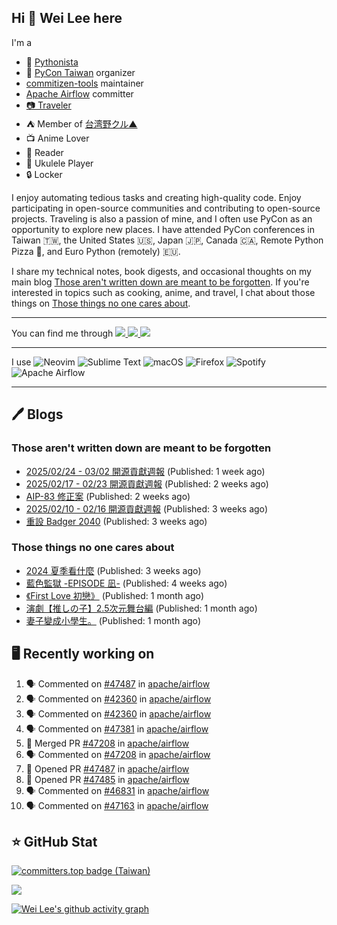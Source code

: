 ## Hi 👋 Wei Lee here

I'm a

* 🐍 [Pythonista](https://pycon-note.wei-lee.me/)
* 🐍 [PyCon Taiwan](https://tw.pycon.org/) organizer
* [commitizen-tools](https://github.com/commitizen-tools) maintainer
* [Apache Airflow](https://github.com/apache/airflow/) committer
* [📷 Traveler](https://travlog.wei-lee.me/)
* ⛺ Member of [台湾野クル▲](https://twitter.com/Taiwannokuru)
* 📺 Anime Lover
* 📖 Reader
* 🎵 Ukulele Player
* 🔒 Locker

I enjoy automating tedious tasks and creating high-quality code. Enjoy participating in open-source communities and contributing to open-source projects. Traveling is also a passion of mine, and I often use PyCon as an opportunity to explore new places. I have attended PyCon conferences in Taiwan 🇹🇼, the United States 🇺🇸, Japan 🇯🇵, Canada 🇨🇦, Remote Python Pizza 🍕, and Euro Python (remotely) 🇪🇺.

I share my technical notes, book digests, and occasional thoughts on my main blog [Those aren't written down are meant to be forgotten](https://blog.wei-lee.me/). If you're interested in topics such as cooking, anime, and travel, I chat about those things on [Those things no one cares about](https://travlog.wei-lee.me/).


---

<p align="left">
You can find me through
  <a href="https://in.linkedin.com/in/clleew" target="blank">
    <img src="https://img.shields.io/badge/LinkedIn-0077B5?style=for-the-badge&logo=linkedin&logoColor=white" />
  </a>
  <a href="https://twitter.com/clleew" target="blank">
    <img src="https://img.shields.io/badge/Twitter-1DA1F2?style=for-the-badge&logo=twitter&logoColor=white" />
  </a>
  <a href="https://github.com/Lee-W/" target="blank">
    <img src="https://img.shields.io/badge/GitHub-100000?style=for-the-badge&logo=github&logoColor=white" />
  </a>
</p>

---

I use ![Neovim](https://img.shields.io/badge/NeoVim-%2357A143.svg?&style=for-the-badge&logo=neovim&logoColor=white) ![Sublime Text](https://img.shields.io/badge/sublime_text-%23575757.svg?style=for-the-badge&logo=sublime-text&logoColor=important) ![macOS](https://img.shields.io/badge/mac%20os-000000?style=for-the-badge&logo=macos&logoColor=F0F0F0) ![Firefox](https://img.shields.io/badge/Firefox-FF7139?style=for-the-badge&logo=Firefox-Browser&logoColor=white) ![Spotify](https://img.shields.io/badge/Spotify-1ED760?style=for-the-badge&logo=spotify&logoColor=white) ![Apache Airflow](https://img.shields.io/badge/Apache%20Airflow-017CEE?style=for-the-badge&logo=Apache%20Airflow&logoColor=white)

---


## 🖊️ Blogs

### Those aren't written down are meant to be forgotten

* [2025/02/24 - 03/02 開源貢獻週報](https://blog.wei-lee.me/posts/tech/2025/03/2025-02-24-03-02-open-source-report) (Published: 1 week ago)
* [2025/02/17 - 02/23 開源貢獻週報](https://blog.wei-lee.me/posts/tech/2025/02/2025-02-17-02-23-open-source-report) (Published: 2 weeks ago)
* [AIP-83 修正案](https://blog.wei-lee.me/posts/tech/2025/02/aip-83-amendment) (Published: 2 weeks ago)
* [2025/02/10 - 02/16 開源貢獻週報](https://blog.wei-lee.me/posts/tech/2025/02/2025-02-10-02-16-open-source-report) (Published: 3 weeks ago)
* [重設 Badger 2040](https://blog.wei-lee.me/posts/tech/2025/02/how-to-reset-bader-2024) (Published: 3 weeks ago)

### Those things no one cares about
 
 * [2024 夏季看什麼](https://travlog.wei-lee.me/posts/review/2025/02/what-i-watched-in-2024-summer) (Published: 3 weeks ago)
 * [藍色監獄 -EPISODE 凪-](https://travlog.wei-lee.me/posts/review/2025/02/blue-lock-episode-nagi) (Published: 4 weeks ago)
 * [《First Love 初戀》](https://travlog.wei-lee.me/posts/review/2025/02/first-love) (Published: 1 month ago)
 * [演劇【推しの子】2.5次元舞台編](https://travlog.wei-lee.me/posts/travel/2025/01/oshinoko-2-5-stage) (Published: 1 month ago)
 * [妻子變成小學生。](https://travlog.wei-lee.me/posts/review/2025/01/If-My-Wife-Becomes-an-Elementary-School-Student) (Published: 1 month ago)

## 🖥️ Recently working on

1. 🗣 Commented on [#47487](https://github.com/apache/airflow/pull/47487#issuecomment-2706621777) in [apache/airflow](https://github.com/apache/airflow)
2. 🗣 Commented on [#42360](https://github.com/apache/airflow/issues/42360#issuecomment-2706059611) in [apache/airflow](https://github.com/apache/airflow)
3. 🗣 Commented on [#42360](https://github.com/apache/airflow/issues/42360#issuecomment-2706055224) in [apache/airflow](https://github.com/apache/airflow)
4. 🗣 Commented on [#47381](https://github.com/apache/airflow/pull/47381#issuecomment-2706010497) in [apache/airflow](https://github.com/apache/airflow)
5. 🎉 Merged PR [#47208](https://github.com/apache/airflow/pull/47208) in [apache/airflow](https://github.com/apache/airflow)
6. 🗣 Commented on [#47208](https://github.com/apache/airflow/pull/47208#issuecomment-2705966049) in [apache/airflow](https://github.com/apache/airflow)
7. 💪 Opened PR [#47487](https://github.com/apache/airflow/pull/47487) in [apache/airflow](https://github.com/apache/airflow)
8. 💪 Opened PR [#47485](https://github.com/apache/airflow/pull/47485) in [apache/airflow](https://github.com/apache/airflow)
9. 🗣 Commented on [#46831](https://github.com/apache/airflow/issues/46831#issuecomment-2700774701) in [apache/airflow](https://github.com/apache/airflow)
10. 🗣 Commented on [#47163](https://github.com/apache/airflow/issues/47163#issuecomment-2700749623) in [apache/airflow](https://github.com/apache/airflow)


## ⭐ GitHub Stat

[![committers.top badge (Taiwan)](https://user-badge.committers.top/taiwan_public/Lee-W.svg)](https://user-badge.committers.top/taiwan_public/Lee-W)

[![](https://github-readme-stats.vercel.app/api?username=Lee-W&show_icons=true&hide_title=true&cache_seconds=86400)](https://github.com/anuraghazra/github-readme-stats)

[![Wei Lee's github activity graph](https://github-readme-activity-graph.vercel.app/graph?username=Lee-W&theme=dracula)](https://github.com/ashutosh00710/github-readme-activity-graph)
